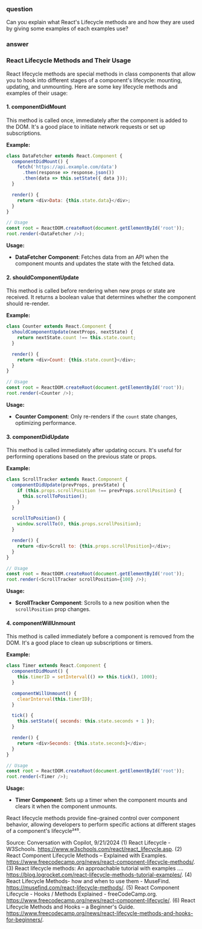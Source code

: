 ### question
Can you explain what React's Lifecycle methods are and how they are used by giving some examples of each examples use?

### answer
### React Lifecycle Methods and Their Usage

React lifecycle methods are special methods in class components that allow you to hook into different stages of a component's lifecycle: mounting, updating, and unmounting. Here are some key lifecycle methods and examples of their usage:

#### **1. componentDidMount**
This method is called once, immediately after the component is added to the DOM. It's a good place to initiate network requests or set up subscriptions.

**Example:**
```javascript
class DataFetcher extends React.Component {
  componentDidMount() {
    fetch('https://api.example.com/data')
      .then(response => response.json())
      .then(data => this.setState({ data }));
  }

  render() {
    return <div>Data: {this.state.data}</div>;
  }
}

// Usage
const root = ReactDOM.createRoot(document.getElementById('root'));
root.render(<DataFetcher />);
```
**Usage:**
- **DataFetcher Component**: Fetches data from an API when the component mounts and updates the state with the fetched data.

#### **2. shouldComponentUpdate**
This method is called before rendering when new props or state are received. It returns a boolean value that determines whether the component should re-render.

**Example:**
```javascript
class Counter extends React.Component {
  shouldComponentUpdate(nextProps, nextState) {
    return nextState.count !== this.state.count;
  }

  render() {
    return <div>Count: {this.state.count}</div>;
  }
}

// Usage
const root = ReactDOM.createRoot(document.getElementById('root'));
root.render(<Counter />);
```
**Usage:**
- **Counter Component**: Only re-renders if the `count` state changes, optimizing performance.

#### **3. componentDidUpdate**
This method is called immediately after updating occurs. It's useful for performing operations based on the previous state or props.

**Example:**
```javascript
class ScrollTracker extends React.Component {
  componentDidUpdate(prevProps, prevState) {
    if (this.props.scrollPosition !== prevProps.scrollPosition) {
      this.scrollToPosition();
    }
  }

  scrollToPosition() {
    window.scrollTo(0, this.props.scrollPosition);
  }

  render() {
    return <div>Scroll to: {this.props.scrollPosition}</div>;
  }
}

// Usage
const root = ReactDOM.createRoot(document.getElementById('root'));
root.render(<ScrollTracker scrollPosition={100} />);
```
**Usage:**
- **ScrollTracker Component**: Scrolls to a new position when the `scrollPosition` prop changes.

#### **4. componentWillUnmount**
This method is called immediately before a component is removed from the DOM. It's a good place to clean up subscriptions or timers.

**Example:**
```javascript
class Timer extends React.Component {
  componentDidMount() {
    this.timerID = setInterval(() => this.tick(), 1000);
  }

  componentWillUnmount() {
    clearInterval(this.timerID);
  }

  tick() {
    this.setState({ seconds: this.state.seconds + 1 });
  }

  render() {
    return <div>Seconds: {this.state.seconds}</div>;
  }
}

// Usage
const root = ReactDOM.createRoot(document.getElementById('root'));
root.render(<Timer />);
```
**Usage:**
- **Timer Component**: Sets up a timer when the component mounts and clears it when the component unmounts.

React lifecycle methods provide fine-grained control over component behavior, allowing developers to perform specific actions at different stages of a component's lifecycle²⁴⁵.

Source: Conversation with Copilot, 9/21/2024
(1) React Lifecycle - W3Schools. https://www.w3schools.com/react/react_lifecycle.asp.
(2) React Component Lifecycle Methods – Explained with Examples. https://www.freecodecamp.org/news/react-component-lifecycle-methods/.
(3) React lifecycle methods: An approachable tutorial with examples .... https://blog.logrocket.com/react-lifecycle-methods-tutorial-examples/.
(4) React Lifecycle Methods- how and when to use them - MuseFind. https://musefind.com/react-lifecycle-methods/.
(5) React Component Lifecycle - Hooks / Methods Explained - freeCodeCamp.org. https://www.freecodecamp.org/news/react-component-lifecycle/.
(6) React Lifecycle Methods and Hooks – a Beginner's Guide. https://www.freecodecamp.org/news/react-lifecycle-methods-and-hooks-for-beginners/.